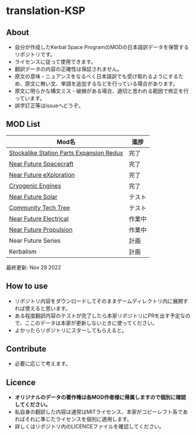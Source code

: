# translation-KSP

## About

- 自分が作成したKerbal Space ProgramのMODの日本語訳データを保管するリポジトリです。
- ライセンスに従って使用できます。
- 翻訳データの内容の正確性は保証されません。
- 原文の意味・ニュアンスをなるべく日本語訳でも受け取れるようにするため、原文に無い文、単語を追加するなどを行っている場合があります。
- 原文に明らかな構文ミス・破損がある場合、適切と思われる範囲で修正を行っています。
- 誤字訂正等はissueへどうぞ。

## MOD List

| Mod名                                                                                                                                                     | 進捗   |
| --------------------------------------------------------------------------------------------------------------------------------------------------------- | ------ |
| [Stockalike Station Parts Expansion Redux](https://forum.kerbalspaceprogram.com/index.php?/topic/170211-112-stockalike-station-parts-redux-june-12-2022/) | 完了   |
| [Near Future Spacecraft](https://forum.kerbalspaceprogram.com/index.php?/topic/155465-most-112x-near-future-technologies-august-26/)                      | 完了   |
| [Near Future eXploration](https://forum.kerbalspaceprogram.com/index.php?/topic/155465-most-112x-near-future-technologies-august-26/)                     | 完了   |
| [Cryogenic Engines](https://forum.kerbalspaceprogram.com/index.php?/topic/106089-112x-cryogenic-engines-liquid-hydrogen-and-methane-rockets-jan-22-2022/) | 完了   |
| [Near Future Solar](https://forum.kerbalspaceprogram.com/index.php?/topic/155465-most-112x-near-future-technologies-august-26/)                           | テスト |
| [Community Tech Tree](https://forum.kerbalspaceprogram.com/index.php?/topic/90530-112x-community-tech-tree-july-3/)                                       | テスト |
| [Near Future Electrical](https://forum.kerbalspaceprogram.com/index.php?/topic/155465-most-112x-near-future-technologies-august-26/)                      | 作業中 |
| [Near Future Propulsion](https://forum.kerbalspaceprogram.com/index.php?/topic/155465-most-112x-near-future-technologies-august-26/)                      | 作業中 |
| Near Future Series                                                                                                                                        | 計画   |
| Kerbalism                                                                                                                                                 | 計画   |

最終更新: Nov 29 2022

## How to use

- リポジトリ内容をダウンロードしてそのままゲームディレクトリ内に展開すれば使えると思います。
- ある程度翻訳内容のテストが完了したら本家リポジトリにPRを出す予定なので、ここのデータは本家が更新しないときに使ってください。
- よかったらリポジトリにスターしてもらえると。

## Contribute

- 必要に応じて考えます。

## Licence

- **オリジナルのデータの著作権は各MOD作者様に帰属しますので個別に確認してください。**
- 私自身の翻訳した内容は通常はMITライセンス、本家がコピーレフト系であればそれに準じたライセンスを個別に適用します。
- 詳しくはリポジトリ内のLICENCEファイルを確認してください。

